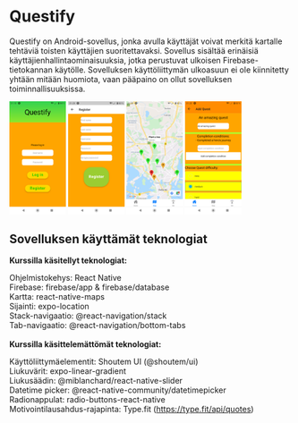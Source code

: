 # Questify

Questify on Android-sovellus, jonka avulla käyttäjät voivat merkitä kartalle tehtäviä toisten käyttäjien suoritettavaksi. Sovellus sisältää erinäisiä käyttäjienhallintaominaisuuksia, jotka perustuvat ulkoisen Firebase-tietokannan käytölle. Sovelluksen käyttöliittymän ulkoasuun ei ole kiinnitetty yhtään mitään huomiota, vaan pääpaino on ollut sovelluksen toiminnallisuuksissa.  

<img src="https://github.com/Eelii/questify/blob/master/screenshots/log_in.png" width=20% height=20%> <img src="https://github.com/Eelii/questify/blob/master/screenshots/register.png" width=20% height=20%> <img src="https://github.com/Eelii/questify/blob/master/screenshots/map.png" width=20% height=20%> <img src="https://github.com/Eelii/questify/blob/master/screenshots/add_quest.png" width=20% height=20%>


## Sovelluksen käyttämät teknologiat

**Kurssilla käsitellyt teknologiat:**<br />

Ohjelmistokehys: React Native<br />
Firebase: firebase/app & firebase/database<br />
Kartta: react-native-maps<br />
Sijainti: expo-location<br />
Stack-navigaatio: @react-navigation/stack<br />
Tab-navigaatio: @react-navigation/bottom-tabs<br />
<br />
**Kurssilla käsittelemättömät teknologiat:**<br />

Käyttöliittymäelementit: Shoutem UI (@shoutem/ui)<br />
Liukuvärit: expo-linear-gradient<br />
Liukusäädin: @miblanchard/react-native-slider<br />
Datetime picker: @react-native-community/datetimepicker<br />
Radionappulat: radio-buttons-react-native<br />
Motivointilausahdus-rajapinta: Type.fit (https://type.fit/api/quotes)<br />
